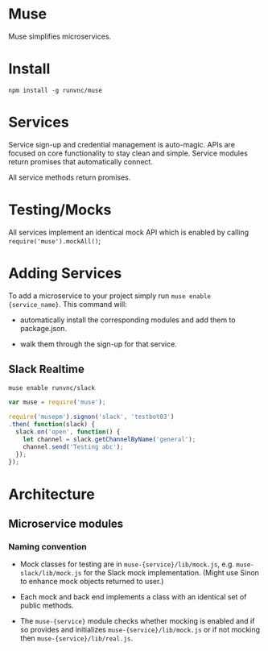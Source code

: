 # Muse

Muse simplifies microservices.

# Install

`npm install -g runvnc/muse`

# Services

Service sign-up and credential management is auto-magic.
APIs are focused on core functionality to stay clean and 
simple.   Service modules return promises that automatically
connect.

All service methods return promises.

# Testing/Mocks

All services implement an identical mock API which is enabled
by calling `require('muse').mockAll()`;

# Adding Services

To add a microservice to your project simply run
`muse enable {service_name}`. This command will:

* automatically install the corresponding modules and add 
them to package.json.

* walk them through the sign-up for that service.

## Slack Realtime

```shell
muse enable runvnc/slack
```

```javascript
var muse = require('muse');                                       
                                                                  
require('musepm').signon('slack', 'testbot03')
.then( function(slack) {   
  slack.on('open', function() {
    let channel = slack.getChannelByName('general');
    channel.send('Testing abc');
  });                                                             
});                                                               
```

# Architecture

## Microservice modules

### Naming convention

* Mock classes for testing are in `muse-{service}/lib/mock.js`, 
e.g. `muse-slack/lib/mock.js` for the Slack mock implementation.  (Might use Sinon to enhance mock objects returned to user.)

* Each mock and back end implements a class with an identical 
set of public methods. 

* The `muse-{service}` module checks whether mocking is enabled
and if so provides and initializes `muse-{service}/lib/mock.js` 
or if not mocking then `muse-{service}/lib/real.js`. 

